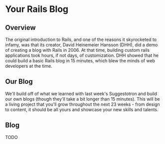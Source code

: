 # Your Rails Blog

## Overview
The original introduction to Rails, and one of the reasons it skyrocketed to infamy, was that its creator, David Heinemeier Hansson (DHH), did a demo of creating a blog with Rails in 2006. At that time, building custom rails applications took hours, if not days, of customization. DHH showed that he could build a basic Rails blog in 15 minutes, which blew the minds of web developers at the time. 

## Our Blog
We'll build off of what we learned with last week's Suggestotron and build our own blogs (though they'll take a bit longer than 15 minutes). This will be a living project that you'll grow throughout the next 23 weeks - from design to content, it should be all yours and showcase your new skills and talents. 

## Blog
TODO

